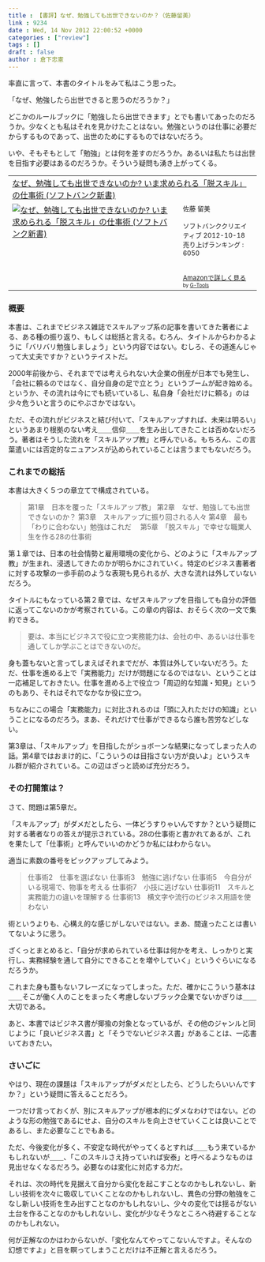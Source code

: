 ```yaml
---
title : 【書評】なぜ、勉強しても出世できないのか？（佐藤留美）
link : 9234
date : Wed, 14 Nov 2012 22:00:52 +0000
categories : ["review"]
tags : []
draft : false
author : 倉下忠憲
---
```


率直に言って、本書のタイトルをみて私はこう思った。

「なぜ、勉強したら出世できると思うのだろうか？」

どこかのルールブックに「勉強したら出世できます」とでも書いてあったのだろうか。少なくとも私はそれを見かけたことはない。勉強というのは仕事に必要だからするものであって、出世のためにするものではないだろう。

いや、そもそもとして「勉強」とは何を差すのだろうか。あるいは私たちは出世を目指す必要はあるのだろうか。そういう疑問も湧き上がってくる。

<table  border="0" cellpadding="5"><tr><td colspan="2"><a href="http://www.amazon.co.jp/%E3%81%AA%E3%81%9C%E3%80%81%E5%8B%89%E5%BC%B7%E3%81%97%E3%81%A6%E3%82%82%E5%87%BA%E4%B8%96%E3%81%A7%E3%81%8D%E3%81%AA%E3%81%84%E3%81%AE%E3%81%8B-%E3%81%84%E3%81%BE%E6%B1%82%E3%82%81%E3%82%89%E3%82%8C%E3%82%8B%E3%80%8C%E8%84%B1%E3%82%B9%E3%82%AD%E3%83%AB%E3%80%8D%E3%81%AE%E4%BB%95%E4%BA%8B%E8%A1%93-%E3%82%BD%E3%83%95%E3%83%88%E3%83%90%E3%83%B3%E3%82%AF%E6%96%B0%E6%9B%B8-%E4%BD%90%E8%97%A4-%E7%95%99%E7%BE%8E/dp/4797371161%3FSubscriptionId%3D15SMZCTB9V8NGR2TW082%26tag%3Drashita1000-22%26linkCode%3Dxm2%26camp%3D2025%26creative%3D165953%26creativeASIN%3D4797371161" target="_blank">なぜ、勉強しても出世できないのか? いま求められる「脱スキル」の仕事術 (ソフトバンク新書)</a><img src="http://www.assoc-amazon.jp/e/ir?t=rashita1000-22&l=ur2&o=9" width="1" height="1" style="border: none;" alt="" /></td></tr><tr><td valign="top"><a href="http://www.amazon.co.jp/%E3%81%AA%E3%81%9C%E3%80%81%E5%8B%89%E5%BC%B7%E3%81%97%E3%81%A6%E3%82%82%E5%87%BA%E4%B8%96%E3%81%A7%E3%81%8D%E3%81%AA%E3%81%84%E3%81%AE%E3%81%8B-%E3%81%84%E3%81%BE%E6%B1%82%E3%82%81%E3%82%89%E3%82%8C%E3%82%8B%E3%80%8C%E8%84%B1%E3%82%B9%E3%82%AD%E3%83%AB%E3%80%8D%E3%81%AE%E4%BB%95%E4%BA%8B%E8%A1%93-%E3%82%BD%E3%83%95%E3%83%88%E3%83%90%E3%83%B3%E3%82%AF%E6%96%B0%E6%9B%B8-%E4%BD%90%E8%97%A4-%E7%95%99%E7%BE%8E/dp/4797371161%3FSubscriptionId%3D15SMZCTB9V8NGR2TW082%26tag%3Drashita1000-22%26linkCode%3Dxm2%26camp%3D2025%26creative%3D165953%26creativeASIN%3D4797371161" target="_blank"><img src="http://ecx.images-amazon.com/images/I/41jhocnP8QL._SL160_.jpg" border="0" alt="なぜ、勉強しても出世できないのか? いま求められる「脱スキル」の仕事術 (ソフトバンク新書)" /></a></td><td valign="top"><font size="-1">佐藤 留美 <br /><br />ソフトバンククリエイティブ  2012-10-18<br />売り上げランキング : 6050<br /><br /><br /><a href="http://www.amazon.co.jp/%E3%81%AA%E3%81%9C%E3%80%81%E5%8B%89%E5%BC%B7%E3%81%97%E3%81%A6%E3%82%82%E5%87%BA%E4%B8%96%E3%81%A7%E3%81%8D%E3%81%AA%E3%81%84%E3%81%AE%E3%81%8B-%E3%81%84%E3%81%BE%E6%B1%82%E3%82%81%E3%82%89%E3%82%8C%E3%82%8B%E3%80%8C%E8%84%B1%E3%82%B9%E3%82%AD%E3%83%AB%E3%80%8D%E3%81%AE%E4%BB%95%E4%BA%8B%E8%A1%93-%E3%82%BD%E3%83%95%E3%83%88%E3%83%90%E3%83%B3%E3%82%AF%E6%96%B0%E6%9B%B8-%E4%BD%90%E8%97%A4-%E7%95%99%E7%BE%8E/dp/4797371161%3FSubscriptionId%3D15SMZCTB9V8NGR2TW082%26tag%3Drashita1000-22%26linkCode%3Dxm2%26camp%3D2025%26creative%3D165953%26creativeASIN%3D4797371161" target="_blank">Amazonで詳しく見る</a></font><font size="-2"> by <a href="http://www.goodpic.com/mt/aws/index.html" >G-Tools</a></font></td></tr></table>

<h3>概要</h3>
本書は、これまでビジネス雑誌でスキルアップ系の記事を書いてきた著者による、ある種の振り返り、もしくは総括と言える。むろん、タイトルからわかるように「バリバリ勉強しましょう」という内容ではない。むしろ、その道進んじゃって大丈夫ですか？というテイストだ。

2000年前後から、それまででは考えられない大企業の倒産が日本でも発生し、「会社に頼るのではなく、自分自身の足で立とう」というブームが起き始める。というか、その流れは今にでも続いているし、私自身「会社だけに頼る」のは少々危ういと言うのにやぶさかではない。

ただ、その流れがビジネスと結び付いて、「スキルアップすれば、未来は明るい」というあまり根拠のない考え＿＿信仰＿＿を生み出してきたことは否めないだろう。著者はそうした流れを「スキルアップ教」と呼んでいる。もちろん、この言葉遣いには否定的なニュアンスが込められていることは言うまでもないだろう。

<h3>これまでの総括</h3>
本書は大きく５つの章立てで構成されている。

<blockquote>
第1章　日本を覆った「スキルアップ教」
第2章　なぜ、勉強しても出世できないのか？
第3章　スキルアップに振り回される人々
第4章　最も「わりに合わない」勉強はこれだ　
第5章　「脱スキル」で幸せな職業人生を作る28の仕事術
</blockquote>

第１章では、日本の社会情勢と雇用環境の変化から、どのように「スキルアップ教」が生まれ、浸透してきたのかが明らかにされていく。特定のビジネス書著者に対する攻撃の一歩手前のような表現も見られるが、大きな流れは外していないだろう。

タイトルにもなっている第２章では、なぜスキルアップを目指しても自分の評価に返ってこないのかが考察されている。この章の内容は、おそらく次の一文で集約できる。

<blockquote>
要は、本当にビジネスで役に立つ実務能力は、会社の中、あるいは仕事を通してしか学ぶことはできないのだ。
</blockquote>

身も蓋もないと言ってしまえばそれまでだが、本質は外していないだろう。ただ、仕事を進める上で「実務能力」だけが問題になるのではない、ということは一応補足しておきたい。仕事を進める上で役立つ「周辺的な知識・知見」というのもあり、それはそれでなかなか役に立つ。

ちなみにこの場合「実務能力」に対比されるのは「頭に入れただけの知識」ということになるのだろう。まあ、それだけで仕事ができるなら誰も苦労などしない。

第3章は、「スキルアップ」を目指したがショボーンな結果になってしまった人の話。第4章ではおまけ的に、「こういうのは目指さない方が良いよ」というスキル群が紹介されている。この辺はざっと読めば充分だろう。

<h3>その打開策は？</h3>
さて、問題は第5章だ。

「スキルアップ」がダメだとしたら、一体どうすりゃいんですか？という疑問に対する著者なりの答えが提示されている。28の仕事術と書かれてあるが、これを果たして「仕事術」と呼んでいいのかどうか私にはわからない。

適当に素数の番号をピックアップしてみよう。

<blockquote>
仕事術2　仕事を選ばない
仕事術3　勉強に逃げない
仕事術5　今自分がいる現場で、物事を考える
仕事術7　小技に逃げない
仕事術11　スキルと実務能力の違いを理解する
仕事術13　横文字や流行のビジネス用語を使わない
</blockquote>

術というよりも、心構え的な感じがしないではない。まあ、間違ったことは書いてないように思う。

ざくっとまとめると、「自分が求められている仕事は何かを考え、しっかりと実行し、実務経験を通して自分にできることを増やしていく」というぐらいになるだろうか。

これまた身も蓋もないフレーズになってしまった。ただ、確かにこういう基本は＿＿そこが働く人のことをまったく考慮しないブラック企業でないかぎりは＿＿大切である。

あと、本書ではビジネス書が揶揄の対象となっているが、その他のジャンルと同じように「良いビジネス書」と「そうでないビジネス書」があることは、一応書いておきたい。
<h3>さいごに</h3>
やはり、現在の課題は「スキルアップがダメだとしたら、どうしたらいいんですか？」という疑問に答えることだろう。

一つだけ言っておくが、別にスキルアップが根本的にダメなわけではない。どのような形の勉強であるにせよ、自分のスキルを向上させていくことは良いことであるし、また必要なことでもある。

ただ、今後変化が多く、不安定な時代がやってくるとすれば＿＿もう来ているかもしれないが＿＿、「このスキルさえ持っていれば安泰」と呼べるようなものは見出せなくなるだろう。必要なのは変化に対応する力だ。

それは、次の時代を見据えて自分から変化を起こすことなのかもしれないし、新しい技術を次々に吸収していくことなのかもしれないし、異色の分野の勉強をこなし新しい技術を生み出すことなのかもしれないし、少々の変化では揺るがない土台を作ることなのかもしれないし、変化が少なそうなところへ待避することなのかもしれない。

何が正解なのかはわからないが、「変化なんてやってこないんですよ。そんなの幻想ですよ」と目を瞑ってしまうことだけは不正解と言えるだろう。
